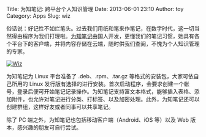 Title: 为知笔记: 跨平台个人知识管理
Date: 2013-06-01 23:10
Author: toy
Category: Apps
Slug: wiz

俗话说：好记性不如烂笔头。过去我们用纸和笔来作笔记，在数字时代，这一切当然得由程序为我们打理啦。[为知笔记][w]由国人开发，更懂我们的笔记习惯，她具有各个平台下的客户端，并将内容存储在云端，随时供我们查阅，不愧为个人知识管理的专家。

[![Wiz](http://lt-file.b0.upaiyun.com/files/2013/06/wiz-thumb.png)](http://lt-file.b0.upaiyun.com/files/2013/06/wiz.png)

为知笔记为 Linux 平台准备了 .deb、.rpm、.tar.gz
等格式的安装包，大家可依自己所用的 Linux
发行版有选择的进行安装。首次启动程序，会要求创建一个帐号，登录后便可开始笔记记录操作。为知笔记支持富文本格式，能够插入表格、添加附件，也允许对笔记进行分类、打标签、以及加密处理。此外，为知笔记还可以创建群组，这样好友或者同事可以共享笔记。

除了 PC 端之外，为知笔记也包括移动客户端（Android、iOS 等）以及 Web
版本，感兴趣的朋友可自行尝试。

[w]: http://wiz.cn/
